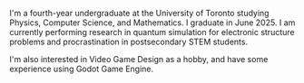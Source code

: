 I'm a fourth-year undergraduate at the University of Toronto studying Physics, Computer Science, and Mathematics. I graduate in June 2025.
I am currently performing research in quantum simulation for electronic structure problems and procrastination in postsecondary STEM students.

I'm also interested in Video Game Design as a hobby, and have some experience using Godot Game Engine.
